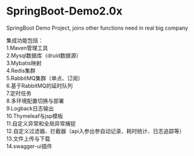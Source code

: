 # SpringBoot-Demo2.0x  
SpringBoot Demo Project, joins other functions need in real big company  
  
集成功能包括：  
1.Maven管理工具  
2.Mysql数据库（druid数据源）  
3.Mybatis映射  
4.Redis集群  
5.RabbitMQ集群（单点、订阅）  
6.基于RabbitMQ的延时队列  
7.定时任务  
8.多环境配置切换与部署  
9.Logback日志输出  
10.Thymeleaf与jsp模板  
11.自定义异常和全局异常捕捉  
12.自定义过滤器、拦截器（api入参出参自动记录、耗时统计、日志追踪等）  
13.文件上传与下载  
14.swagger-ui插件  
